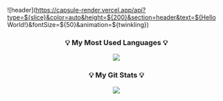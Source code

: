 ![header](https://capsule-render.vercel.app/api?type=${slice}&color=auto&height=${200}&section=header&text=${Hello World!}&fontSize=${50}&animation=${twinkling})

<h3 align="center">💡 My Most Used Languages 💡</h3>
<p align="center">
  <a href="https://github.com/${goodmean}">
    <img align="center" src="https://github-readme-stats.vercel.app/api/top-langs/?username=${goodmean}&layout=compact&show_icons=${ture}&show_owner=${ture}&hide_title=${ture}&theme=${nord}&hide=${ture}" />
  </a>
</p>
<h3 align="center">💡 My Git Stats 💡</h3>
<p align="center">
  <a href="https://github.com/${goodmean}">
    <img align="center" src="https://github-readme-stats.vercel.app/api?username=${깃닉네임}&hide=${가릴항목}&hide_title=${타이틀숨김}&show_icons=${깃아이콘표시}&include_all_commits=${올해말고 전체년도 커밋표기}&theme=${nord}" />
  </a>
</p>

